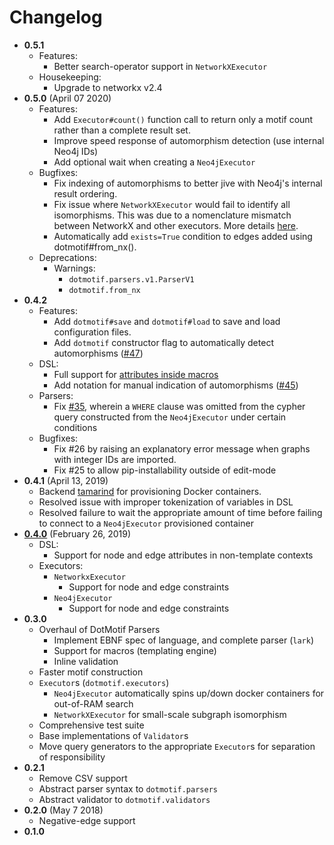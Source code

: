 # Changelog

- **0.5.1**
    - Features:
        - Better search-operator support in `NetworkXExecutor`
    - Housekeeping:
        - Upgrade to networkx v2.4
- **0.5.0** (April 07 2020)
    - Features:
        - Add `Executor#count()` function call to return only a motif count rather than a complete result set.
        - Improve speed response of automorphism detection (use internal Neo4j IDs)
        - Add optional wait when creating a `Neo4jExecutor`
    - Bugfixes:
        - Fix indexing of automorphisms to better jive with Neo4j's internal result ordering.
        - Fix issue where `NetworkXExecutor` would fail to identify all isomorphisms. This was due to a nomenclature mismatch between NetworkX and other executors. More details [here](https://github.com/aplbrain/dotmotif/issues/64).
        - Automatically add `exists=True` condition to edges added using dotmotif#from_nx().
    - Deprecations:
        - Warnings:
            - `dotmotif.parsers.v1.ParserV1`
            - `dotmotif.from_nx`
- **0.4.2**
    - Features:
        - Add `dotmotif#save` and `dotmotif#load` to save and load configuration files.
        - Add `dotmotif` constructor flag to automatically detect automorphisms ([#47](https://github.com/aplbrain/dotmotif/pull/47))
    - DSL:
        - Full support for [attributes inside macros](https://github.com/aplbrain/dotmotif/pull/38)
        - Add notation for manual indication of automorphisms ([#45](https://github.com/aplbrain/dotmotif/pull/45))
    - Parsers:
        - Fix [#35](https://github.com/aplbrain/dotmotif/issues/35), wherein a `WHERE` clause was omitted from the cypher query constructed from the `Neo4jExecutor` under certain conditions
    - Bugfixes:
        - Fix #26 by raising an explanatory error message when graphs with integer IDs are imported.
        - Fix #25 to allow pip-installability outside of edit-mode
- **0.4.1** (April 13, 2019)
    - Backend [tamarind](https://github.com/fitmango/tamarind) for provisioning Docker containers.
    - Resolved issue with improper tokenization of variables in DSL
    - Resolved failure to wait the appropriate amount of time before failing to connect to a `Neo4jExecutor` provisioned container
- [**0.4.0**](https://github.com/aplbrain/dotmotif/releases/tag/v0.4.0) (February 26, 2019)
    - DSL:
        - Support for node and edge attributes in non-template contexts
    - Executors:
        - `NetworkxExecutor`
            - Support for node and edge constraints
        - `Neo4jExecutor`
            - Support for node and edge constraints
- **0.3.0**
    - Overhaul of DotMotif Parsers
        - Implement EBNF spec of language, and complete parser (`lark`)
        - Support for macros (templating engine)
        - Inline validation
    - Faster motif construction
    - `Executor`s (`dotmotif.executors`)
        - `Neo4jExecutor` automatically spins up/down docker containers for out-of-RAM search
        - `NetworkXExecutor` for small-scale subgraph isomorphism
    - Comprehensive test suite
    - Base implementations of `Validator`s
    - Move query generators to the appropriate `Executor`s for separation of responsibility
- **0.2.1**
    - Remove CSV support
    - Abstract parser syntax to `dotmotif.parsers`
    - Abstract validator to `dotmotif.validators`
- **0.2.0** (May 7 2018)
    - Negative-edge support
- **0.1.0**
